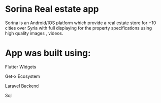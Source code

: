 # Sorina Real estate app
Sorina is an Android/IOS platform which provide a real estate store for +10 cities over Syria with full displaying for the property specifications using high quality images , videos.

# App was built using:
Flutter Widgets

Get-x Ecosystem

Laravel Backend

Sql




